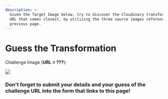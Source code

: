 ```yaml
---
description: >-
  Given the Target Image below, try to discover the Cloudinary transformation
  URL that comes closest, by utilizing the three source images referenced in the
  previous page.
---
```


# Guess the Transformation

Challenge Image \(**URL = ???**\):

![](.gitbook/assets/composite-two.jpg)

### Don't forget to submit your details and your guess of the challenge URL into the form that links to this page!

